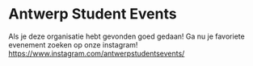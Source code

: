 # Antwerp Student Events

Als je deze organisatie hebt gevonden goed gedaan!
Ga nu je favoriete evenement zoeken op onze instagram!
https://www.instagram.com/antwerpstudentsevents/

